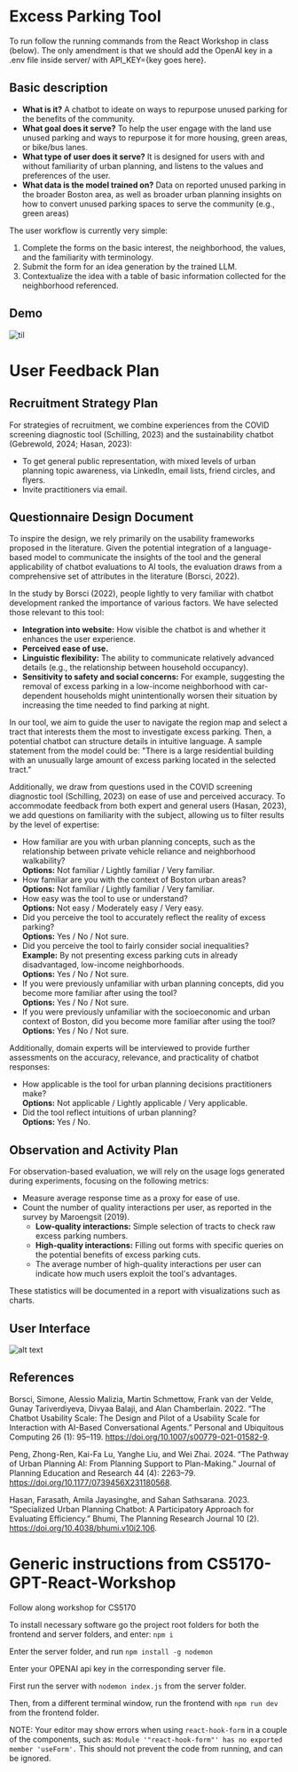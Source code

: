 # Excess Parking Tool

To run follow the running commands from the React Workshop in class (below). The only amendment is that we should add the OpenAI key in a .env file inside server/ with API_KEY={key goes here}.

## Basic description
- **What is it?** A chatbot to ideate on ways to repurpose unused parking for the benefits of the community. 
- **What goal does it serve?** To help the user engage with the land use unused parking and ways to repurpose it for more housing, green areas, or bike/bus lanes. 
- **What type of user does it serve?** It is designed for users with and without familiarity of urban planning, and listens to the values and preferences of the user.
- **What data is the model trained on?** Data on reported unused parking in the broader Boston area, as well as broader urban planning insights on how to convert unused parking spaces to serve the community (e.g., green areas) 

The user workflow is currently very simple:
1. Complete the forms on the basic interest, the neighborhood, the values, and the familiarity with terminology.
2. Submit the form for an idea generation by the trained LLM.
3. Contextualize the idea with a table of basic information collected for the neighborhood referenced.


## Demo

![til](https://github.com/joerovar/CS5170-GPT-React-Workshop/blob/disabilities/demo.gif)

# User Feedback Plan

## Recruitment Strategy Plan

For strategies of recruitment, we combine experiences from the COVID screening diagnostic tool (Schilling, 2023) and the sustainability chatbot (Gebrewold, 2024; Hasan, 2023):

- To get general public representation, with mixed levels of urban planning topic awareness, via LinkedIn, email lists, friend circles, and flyers.
- Invite practitioners via email.

## Questionnaire Design Document

To inspire the design, we rely primarily on the usability frameworks proposed in the literature. Given the potential integration of a language-based model to communicate the insights of the tool and the general applicability of chatbot evaluations to AI tools, the evaluation draws from a comprehensive set of attributes in the literature (Borsci, 2022). 

In the study by Borsci (2022), people lightly to very familiar with chatbot development ranked the importance of various factors. We have selected those relevant to this tool:

- **Integration into website:** How visible the chatbot is and whether it enhances the user experience.
- **Perceived ease of use.**
- **Linguistic flexibility:** The ability to communicate relatively advanced details (e.g., the relationship between household occupancy).
- **Sensitivity to safety and social concerns:** For example, suggesting the removal of excess parking in a low-income neighborhood with car-dependent households might unintentionally worsen their situation by increasing the time needed to find parking at night.

In our tool, we aim to guide the user to navigate the region map and select a tract that interests them the most to investigate excess parking. Then, a potential chatbot can structure details in intuitive language. A sample statement from the model could be: "There is a large residential building with an unusually large amount of excess parking located in the selected tract."

Additionally, we draw from questions used in the COVID screening diagnostic tool (Schilling, 2023) on ease of use and perceived accuracy. To accommodate feedback from both expert and general users (Hasan, 2023), we add questions on familiarity with the subject, allowing us to filter results by the level of expertise:

- How familiar are you with urban planning concepts, such as the relationship between private vehicle reliance and neighborhood walkability?  
  **Options:** Not familiar / Lightly familiar / Very familiar.
- How familiar are you with the context of Boston urban areas?  
  **Options:** Not familiar / Lightly familiar / Very familiar.
- How easy was the tool to use or understand?  
  **Options:** Not easy / Moderately easy / Very easy.
- Did you perceive the tool to accurately reflect the reality of excess parking?  
  **Options:** Yes / No / Not sure.
- Did you perceive the tool to fairly consider social inequalities?  
  **Example:** By not presenting excess parking cuts in already disadvantaged, low-income neighborhoods.  
  **Options:** Yes / No / Not sure.
- If you were previously unfamiliar with urban planning concepts, did you become more familiar after using the tool?  
  **Options:** Yes / No / Not sure.
- If you were previously unfamiliar with the socioeconomic and urban context of Boston, did you become more familiar after using the tool?  
  **Options:** Yes / No / Not sure.

Additionally, domain experts will be interviewed to provide further assessments on the accuracy, relevance, and practicality of chatbot responses:

- How applicable is the tool for urban planning decisions practitioners make?  
  **Options:** Not applicable / Lightly applicable / Very applicable.
- Did the tool reflect intuitions of urban planning?  
  **Options:** Yes / No.

## Observation and Activity Plan

For observation-based evaluation, we will rely on the usage logs generated during experiments, focusing on the following metrics:

- Measure average response time as a proxy for ease of use.
- Count the number of quality interactions per user, as reported in the survey by Maroengsit (2019).  
  - **Low-quality interactions:** Simple selection of tracts to check raw excess parking numbers.  
  - **High-quality interactions:** Filling out forms with specific queries on the potential benefits of excess parking cuts.  
  - The average number of high-quality interactions per user can indicate how much users exploit the tool's advantages.

These statistics will be documented in a report with visualizations such as charts.

## User Interface
![alt text](https://github.com/joerovar/CS5170-GPT-React-Workshop/blob/disabilities/mockup.png?raw=true)


## References
Borsci, Simone, Alessio Malizia, Martin Schmettow, Frank van der Velde, Gunay Tariverdiyeva, Divyaa Balaji, and Alan Chamberlain. 2022. “The Chatbot Usability Scale: The Design and Pilot of a Usability Scale for Interaction with AI-Based Conversational Agents.” Personal and Ubiquitous Computing 26 (1): 95–119. https://doi.org/10.1007/s00779-021-01582-9.

Peng, Zhong-Ren, Kai-Fa Lu, Yanghe Liu, and Wei Zhai. 2024. “The Pathway of Urban Planning AI: From Planning Support to Plan-Making.” Journal of Planning Education and Research 44 (4): 2263–79. https://doi.org/10.1177/0739456X231180568.

Hasan, Farasath, Amila Jayasinghe, and Sahan Sathsarana. 2023. “Specialized Urban Planning Chatbot: A Participatory Approach for Evaluating Efficiency.” Bhumi, The Planning Research Journal 10 (2). https://doi.org/10.4038/bhumi.v10i2.106.

# Generic instructions from CS5170-GPT-React-Workshop

Follow along workshop for CS5170

To install necessary software go the project root folders for both the frontend and server folders, and enter: `npm i`

Enter the server folder, and run `npm install -g nodemon`

Enter your OPENAI api key in the corresponding server file.

First run the server with `nodemon index.js` from the server folder.

Then, from a different terminal window, run the frontend with `npm run dev` from the frontend folder.

NOTE: Your editor may show errors when using `react-hook-form` in a couple of the components, such as: `Module '"react-hook-form"' has no exported member 'useForm'.` This should not prevent the code from running, and can be ignored.


